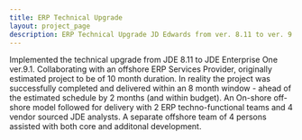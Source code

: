 ```yaml
---
title: ERP Technical Upgrade
layout: project_page
description: ERP Technical Upgrade JD Edwards from ver. 8.11 to ver. 9.
---
```


Implemented the technical upgrade from JDE 8.11 to JDE Enterprise One ver.9.1. Collaborating with an offshore ERP Services Provider, originally estimated project to be of 10 month duration. In reality the project was successfully completed and delivered within an 8 month window - ahead of the estimated schedule by 2 months (and within budget). An On-shore off-shore model followed for delivery with 2 ERP techno-functional teams and 4 vendor sourced JDE analysts. A separate offshore team of 4 persons assisted with both core and additonal development.